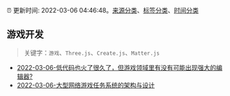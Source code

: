 :alarm_clock: 更新时间: 2022-03-06 04:46:48。[来源分类](../README.md)、[标签分类](../TAGS.md)、[时间分类](../TIMELINE.md)

## 游戏开发


> 关键字：`游戏`、`Three.js`、`Create.js`、`Matter.js`



- [2022-03-06-低代码也火了很久了，但游戏领域里有没有可能出现强大的编辑器?](https://www.v2ex.com/t/838332) 
- [2022-03-06-大型网络游戏任务系统的架构与设计](https://toutiao.io/k/fi7mzll) 